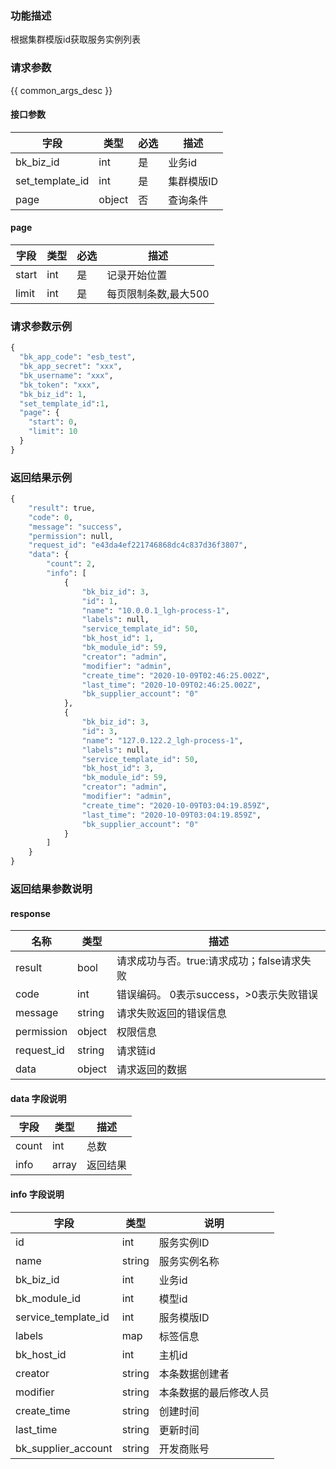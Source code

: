 ### 功能描述

根据集群模版id获取服务实例列表

### 请求参数

{{ common_args_desc }}

#### 接口参数

| 字段                 |  类型      | 必选	   |  描述                 |
|----------------------|------------|--------|-----------------------|
| bk_biz_id            | int  | 是   | 业务id |
| set_template_id            | int  | 是   | 集群模版ID |
| page       |  object    | 否     | 查询条件 |

#### page

| 字段      |  类型      | 必选   |  描述      |
|-----------|------------|--------|------------|
| start    |  int    | 是     | 记录开始位置 |
| limit    |  int    | 是     | 每页限制条数,最大500 |

### 请求参数示例

```python
{
  "bk_app_code": "esb_test",
  "bk_app_secret": "xxx",
  "bk_username": "xxx",
  "bk_token": "xxx",  
  "bk_biz_id": 1,
  "set_template_id":1,
  "page": {
    "start": 0,
    "limit": 10
  }
}
```

### 返回结果示例

```python
{
    "result": true,
    "code": 0,
    "message": "success",
    "permission": null,
    "request_id": "e43da4ef221746868dc4c837d36f3807",
    "data": {
        "count": 2,
        "info": [
            {
                "bk_biz_id": 3,
                "id": 1,
                "name": "10.0.0.1_lgh-process-1",
                "labels": null,
                "service_template_id": 50,
                "bk_host_id": 1,
                "bk_module_id": 59,
                "creator": "admin",
                "modifier": "admin",
                "create_time": "2020-10-09T02:46:25.002Z",
                "last_time": "2020-10-09T02:46:25.002Z",
                "bk_supplier_account": "0"
            },
            {
                "bk_biz_id": 3,
                "id": 3,
                "name": "127.0.122.2_lgh-process-1",
                "labels": null,
                "service_template_id": 50,
                "bk_host_id": 3,
                "bk_module_id": 59,
                "creator": "admin",
                "modifier": "admin",
                "create_time": "2020-10-09T03:04:19.859Z",
                "last_time": "2020-10-09T03:04:19.859Z",
                "bk_supplier_account": "0"
            }
        ]
    }
}
```

### 返回结果参数说明

#### response

| 名称  | 类型  | 描述 |
|---|---|---|
| result | bool | 请求成功与否。true:请求成功；false请求失败 |
| code | int | 错误编码。 0表示success，>0表示失败错误 |
| message | string | 请求失败返回的错误信息 |
| permission    | object | 权限信息    |
| request_id    | string | 请求链id    |
| data | object | 请求返回的数据 |

#### data 字段说明

| 字段|类型|描述|
|---|---|---|
|count|int|总数|
|info|array|返回结果|

#### info 字段说明

| 字段|类型|说明|
|---|---|---|
|id|int|服务实例ID|
|name|string|服务实例名称|
|bk_biz_id|int|业务id|
|bk_module_id|int|模型id|
|service_template_id|int|服务模版ID|
| labels           | map  |标签信息 |
|bk_host_id|int|主机id|
| creator              | string             | 本条数据创建者                                                                                 |
| modifier             | string             | 本条数据的最后修改人员            |
| create_time         | string | 创建时间     |
| last_time           | string | 更新时间     |
| bk_supplier_account | string       | 开发商账号 |
